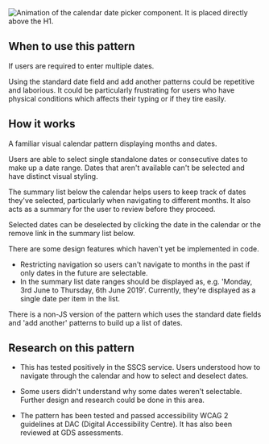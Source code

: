 
<img src="/public/images/calendar-date-picker.gif" alt="Animation of the calendar date picker component. It is placed directly above the H1." />


## When to use this pattern

If users are required to enter multiple dates.

Using the standard date field and add another patterns could be repetitive and laborious. It could be particularly frustrating for users who have physical conditions which affects their typing or if they tire easily.


## How it works

A familiar visual calendar pattern displaying months and dates.

Users are able to select single standalone dates or consecutive dates to make up a date range. Dates that aren't available can't be selected and have distinct visual styling.

The summary list below the calendar helps users to keep track of dates they've selected, particularly when navigating to different months. It also acts as a summary for the user to review before they proceed.

Selected dates can be deselected by clicking the date in the calendar or the remove link in the summary list below.

There are some design features which haven't yet be implemented in code.

- Restricting navigation so users can't navigate to months in the past if only dates in the future are selectable.
- In the summary list date ranges should be displayed as, e.g. 'Monday, 3rd June to Thursday, 6th June 2019'. Currently, they're displayed as a single date per item in the list.

There is a non-JS version of the pattern which uses the standard date fields and 'add another' patterns to build up a list of dates.


## Research on this pattern

- This has tested positively in the SSCS service. Users understood how to navigate through the calendar and how to select and deselect dates.

- Some users didn't understand why some dates weren't selectable. Further design and research could be done in this area.

- The pattern has been tested and passed accessibility WCAG 2 guidelines at DAC (Digital Accessibility Centre). It has also been reviewed at GDS assessments. 